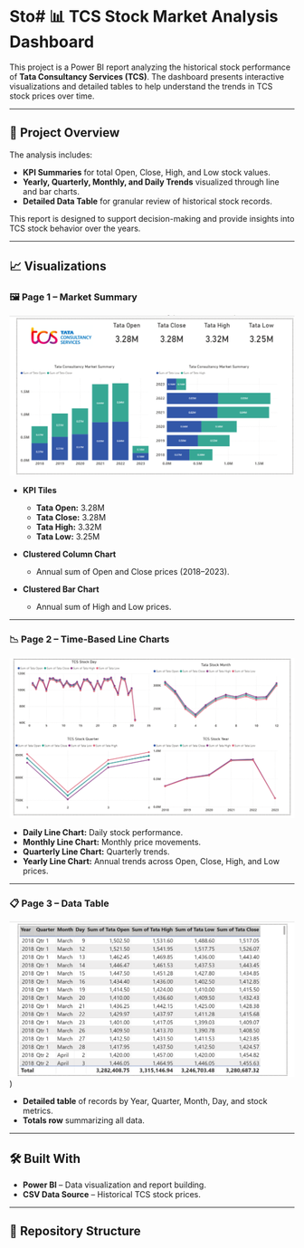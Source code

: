 # Sto# 📊 TCS Stock Market Analysis Dashboard

This project is a Power BI report analyzing the historical stock performance of **Tata Consultancy Services (TCS)**. The dashboard presents interactive visualizations and detailed tables to help understand the trends in TCS stock prices over time.

---

## 📂 Project Overview

The analysis includes:

- **KPI Summaries** for total Open, Close, High, and Low stock values.
- **Yearly, Quarterly, Monthly, and Daily Trends** visualized through line and bar charts.
- **Detailed Data Table** for granular review of historical stock records.

This report is designed to support decision-making and provide insights into TCS stock behavior over the years.

---

## 📈 Visualizations

### 🖼️ Page 1 – Market Summary
![Market Summary](https://github.com/Aishnalla/Stock-Market-Analysis-Dashboard/blob/main/Page1_MarketSummary.png)

- **KPI Tiles**
  - **Tata Open:** 3.28M
  - **Tata Close:** 3.28M
  - **Tata High:** 3.32M
  - **Tata Low:** 3.25M

- **Clustered Column Chart**
  - Annual sum of Open and Close prices (2018–2023).

- **Clustered Bar Chart**
  - Annual sum of High and Low prices.

---

### 📉 Page 2 – Time-Based Line Charts
![Time Series](https://github.com/Aishnalla/Stock-Market-Analysis-Dashboard/blob/main/Page2_TimeSeries.png)

- **Daily Line Chart:** Daily stock performance.
- **Monthly Line Chart:** Monthly price movements.
- **Quarterly Line Chart:** Quarterly trends.
- **Yearly Line Chart:** Annual trends across Open, Close, High, and Low prices.

---

### 📋 Page 3 – Data Table
![Data Table](https://github.com/Aishnalla/Stock-Market-Analysis-Dashboard/blob/main/Page3_DataTable.png))

- **Detailed table** of records by Year, Quarter, Month, Day, and stock metrics.
- **Totals row** summarizing all data.

---

## 🛠️ Built With

- **Power BI** – Data visualization and report building.
- **CSV Data Source** – Historical TCS stock prices.

---

## 📎 Repository Structure


